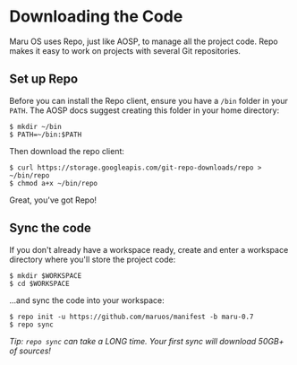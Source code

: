 # Downloading the Code

Maru OS uses Repo, just like AOSP, to manage all the project code. Repo makes it easy to work on projects with several Git repositories.

## Set up Repo

Before you can install the Repo client, ensure you have a `/bin` folder in your `PATH`. The AOSP docs suggest creating this folder in your home directory:

    $ mkdir ~/bin
    $ PATH=~/bin:$PATH

Then download the repo client:

    $ curl https://storage.googleapis.com/git-repo-downloads/repo > ~/bin/repo
    $ chmod a+x ~/bin/repo

Great, you've got Repo!

## Sync the code

If you don't already have a workspace ready, create and enter a workspace directory where you'll store the project code:

    $ mkdir $WORKSPACE
    $ cd $WORKSPACE

...and sync the code into your workspace:

    $ repo init -u https://github.com/maruos/manifest -b maru-0.7
    $ repo sync

*Tip: `repo sync` can take a LONG time. Your first sync will download 50GB+ of sources!*

